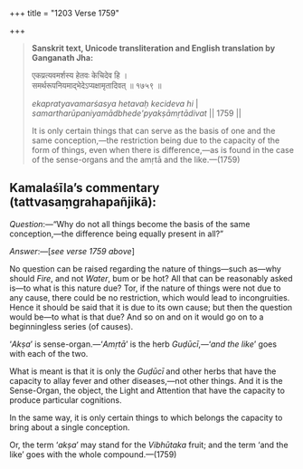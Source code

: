 +++
title = "1203 Verse 1759"

+++
> **Sanskrit text, Unicode transliteration and English translation by Ganganath Jha:** 
>
> एकप्रत्यवमर्शस्य हेतवः केचिदेव हि ।  
> समर्थरूपनियमाद्भेदेऽप्यक्षामृतादिवत् ॥ १७५९ ॥ 
>
> *ekapratyavamarśasya hetavaḥ kecideva hi* \|  
> *samartharūpaniyamādbhede'pyakṣāmṛtādivat* \|\| 1759 \|\| 
>
> It is only certain things that can serve as the basis of one and the same conception,—the restriction being due to the capacity of the form of things, even when there is difference,—as is found in the case of the sense-organs and the amṛtā and the like.—(1759)



## Kamalaśīla’s commentary (tattvasaṃgrahapañjikā):

*Question*:—“Why do not all things become the basis of the same conception,—the difference being equally present in all?”

*Answer*:—[*see verse 1759 above*]

No question can be raised regarding the nature of things—such as—why should *Fire*, and not *Water*, bum or be hot? All that can be reasonably asked is—to what is this nature due? Tor, if the nature of things were not due to any cause, there could be no restriction, which would lead to incongruities. Hence it should be said that it is due to its own cause; but then the question would be—to what is that due? And so on and on it would go on to a beginningless series (of causes).

‘*Akṣa*’ is sense-organ.—‘*Amṛtā*’ is the herb *Guḍūcī*,—‘*and the like*’ goes with each of the two.

What is meant is that it is only the *Guḍūcī* and other herbs that have the capacity to allay fever and other diseases,—not other things. And it is the Sense-Organ, the object, the Light and Attention that have the capacity to produce particular cognitions.

In the same way, it is only certain things to which belongs the capacity to bring about a single conception.

Or, the term ‘*akṣa*’ may stand for the *Vibhūtaka* fruit; and the term ‘and the like’ goes with the whole compound.—(1759)


